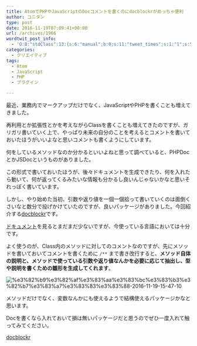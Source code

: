 ```yaml
---
title: AtomでPHPやJavaScriptのDocコメントを書くのにdocblockrがめっちゃ便利
author: コニタン
type: post
date: 2016-11-19T07:09:41+00:00
url: /archives/1966
wordtwit_post_info:
  - 'O:8:"stdClass":13:{s:6:"manual";b:0;s:11:"tweet_times";s:1:"1";s:5:"delay";s:1:"0";s:7:"enabled";s:1:"1";s:10:"separation";i:60;s:7:"version";s:3:"3.7";s:14:"tweet_template";b:0;s:6:"status";i:4;s:6:"result";a:0:{}s:13:"tweet_counter";i:1;s:13:"tweet_log_ids";a:0:{}s:9:"hash_tags";a:0:{}s:8:"accounts";a:1:{i:0;s:6:"skd_nw";}}'
categories:
  - クリエイティブ
tags:
  - Atom
  - JavaScript
  - PHP
  - プラグイン

---
```

最近、業務内でマークアップだけでなく、JavaScriptやPHPを書くことも増えてきました。

再利用とか拡張性とかを考えながらClassを書くことも増えてきたのですが、ガリガリ書いていく上で、やっぱり未来の自分のことを考えるとコメントを書いておいたほうがいいよなと思いコメントも書くようにしています。

何をしているメソッドなのか分かるといいよねと思って調べていると、PHPDocとかJSDocというものがありました。
  
この形式で書いておいたほうが、後々ドキュメントを生成できたり、何を入れたら動いて、何が返ってくるみたいな情報も分かるし良いんじゃないかなと思いそれっぽく書いています。

しかし、やり始めた当初、引数や返り値を一個一個拾って書いていくのは面倒くさいなと数分で投げかけていたのですが、良いパッケージがありました。今回紹介する[docblockr][1]です。

[ドキュメント][1]を見るとまだまだ少ないですが、今使っている言語においては十分です。

よく使うのが、Class内のメソッドに対してのコメントなのですが、先にメソッドを書いておいてコメントを書くために `/**` まで書き改行すると、**メソッド自体の説明と、メソッドで使っている引数や返り値なんかを必要に応じて抽出し、型や説明を書くための雛形を生成してくれます**。
  
<img src="https://i0.wp.com/peng-note.com/images/2016/11/906bdf96418bf40c3ff4d9646239588b.png?fit=408%2C245" alt="%e3%82%b9%e3%82%af%e3%83%aa%e3%83%bc%e3%83%b3%e3%82%b7%e3%83%a7%e3%83%83%e3%83%88-2016-11-19-15-47-10" class="aligncenter size-full wp-image-1971" srcset="https://i0.wp.com/peng-note.com/images/2016/11/906bdf96418bf40c3ff4d9646239588b.png?w=408 408w, https://i0.wp.com/peng-note.com/images/2016/11/906bdf96418bf40c3ff4d9646239588b.png?resize=300%2C180 300w" sizes="(max-width: 408px) 100vw, 408px" data-recalc-dims="1" />

メソッドだけでなく、変数なんかにも使えるようで結構使えるパッケージかなと思います。
  
Docを書くなら入れておいて損は無いパッケージだと思うのでぜひ一度入れて触ってみてください。

[docblockr][1]

 [1]: https://atom.io/packages/docblockr